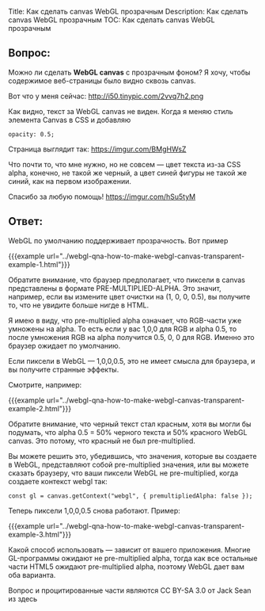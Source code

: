 Title: Как сделать canvas WebGL прозрачным
Description: Как сделать canvas WebGL прозрачным
TOC: Как сделать canvas WebGL прозрачным

## Вопрос:

Можно ли сделать **WebGL canvas** с прозрачным фоном?
Я хочу, чтобы содержимое веб-страницы было видно сквозь canvas.

Вот что у меня сейчас: http://i50.tinypic.com/2vvq7h2.png

Как видно, текст за WebGL canvas не виден. Когда я меняю стиль элемента Canvas в CSS и добавляю

    opacity: 0.5;

Страница выглядит так:
https://imgur.com/BMgHWsZ

Что почти то, что мне нужно, но не совсем — цвет текста из-за CSS alpha, конечно, не такой же черный, а цвет синей фигуры не такой же синий, как на первом изображении.

Спасибо за любую помощь!
https://imgur.com/hSu5tyM

## Ответ:

WebGL по умолчанию поддерживает прозрачность. Вот пример

{{{example url="../webgl-qna-how-to-make-webgl-canvas-transparent-example-1.html"}}}

Обратите внимание, что браузер предполагает, что пиксели в canvas представлены в формате PRE-MULTIPLIED-ALPHA. Это значит, например, если вы измените цвет очистки на (1, 0, 0, 0.5), вы получите то, что не увидите больше нигде в HTML.

Я имею в виду, что pre-multiplied alpha означает, что RGB-части уже умножены на alpha. То есть если у вас 1,0,0 для RGB и alpha 0.5, то после умножения RGB на alpha получится 0.5, 0, 0 для RGB. Именно это браузер ожидает по умолчанию.

Если пиксели в WebGL — 1,0,0,0.5, это не имеет смысла для браузера, и вы получите странные эффекты.  

Смотрите, например:

{{{example url="../webgl-qna-how-to-make-webgl-canvas-transparent-example-2.html"}}}

Обратите внимание, что черный текст стал красным, хотя вы могли бы подумать, что alpha 0.5 = 50% черного текста и 50% красного WebGL canvas. Это потому, что красный не был pre-multiplied.

Вы можете решить это, убедившись, что значения, которые вы создаете в WebGL, представляют собой pre-multiplied значения, или вы можете сказать браузеру, что ваши пиксели WebGL не pre-multiplied, когда создаете контекст webgl так:

    const gl = canvas.getContext("webgl", { premultipliedAlpha: false });

Теперь пиксели 1,0,0,0.5 снова работают. Пример:

{{{example url="../webgl-qna-how-to-make-webgl-canvas-transparent-example-3.html"}}}

Какой способ использовать — зависит от вашего приложения. Многие GL-программы ожидают не pre-multiplied alpha, тогда как все остальные части HTML5 ожидают pre-multiplied alpha, поэтому WebGL дает вам оба варианта.




<div class="so">
  <div>Вопрос и процитированные части являются 
    CC BY-SA 3.0 от
    <a data-href="https://stackoverflow.com/users/1647738">Jack Sean</a>
    из
    <a data-href="https://stackoverflow.com/questions/12273858">здесь</a>
  </div>
</div> 
